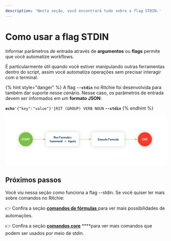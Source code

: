 ```yaml
---
description: 'Nesta seção, você encontrará tudo sobre a flag STDIN.'
---
```


# Como usar a flag STDIN

Informar parâmetros de entrada através de **argumentos** ou **flags** permite que você automatize workflows. 

 É particularmente útil quando você estiver manipulando outras ferramentas dentro do script, assim você automatiza operações sem precisar interagir com o terminal. 

{% hint style="danger" %}
A flag **`--stdin`** no Ritchie foi desenvolvida para também dar suporte nesse cenário. Nesse caso, os parâmetros de entrada devem ser informados em um **formato JSON**:

**`echo`**`'{"key":"value"}'`**`|`**`RIT (GROUP) VERB NOUN` **`--stdin`**
{% endhint %}

![](../../.gitbook/assets/screen-shot-2020-08-27-at-15.22.10.png)

## **Próximos passos**

Você viu nessa seção como funciona a flag --stdin. Se você quiser ler mais sobre comandos no Ritchie:

👉 Confira a seção [**comandos de fórmulas** ](comandos-de-formulas.md)para ver mais possibilidades de automações.

👉 Confira a seção [**comandos core**](comandos-core.md) ****para ver mais comandos que podem ser usados por meio de stdin. 

